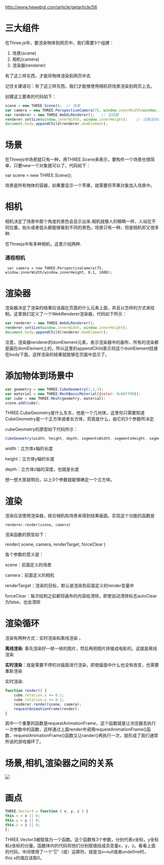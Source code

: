 http://www.hewebgl.com/article/getarticle/56

# 三大组件

在Three.js中，要渲染物体到网页中，我们需要3个组建：

1. 场景(scene)
2. 相机(camera)
3. 渲染器(renderer)

有了这三样东西，才能将物体渲染到网页中去

记住关建语句：有了这三样东西，我们才能够使用相机将场景渲染到网页上去。

创建这三要素的代码如下：

```js
scene = new THREE.Scene();  // 场景
var camera = new THREE.PerspectiveCamera(75, window.innerWidth/window.innerHeight, 0.1, 1000);// 透视相机
var renderer = new THREE.WebGLRenderer();   // 渲染器
renderer.setSize(window.innerWidth, window.innerHeight);    // 设置渲染器的大小为窗口的内宽度，也就是内容区的宽度
document.body.appendChild(renderer.domElement);
```

# 场景

在Threejs中场景就只有一种，用THREE.Scene来表示，要构件一个场景也很简单，只要new一个对象就可以了，代码如下：

var scene = new THREE.Scene();

场景是所有物体的容器，如果要显示一个苹果，就需要将苹果对象加入场景中。

# 相机

相机决定了场景中那个角度的景色会显示出来.相机就像人的眼睛一样，人站在不同位置，抬头或者低头都能够看到不同的景色。场景只有一种，但是相机却又很多种.

在Threejs中有多种相机，这里介绍两种.

### 透视相机

` var camera = new THREE.PerspectiveCamera(75, window.innerWidth/window.innerHeight, 0.1, 1000);`

# 渲染器

渲染器决定了渲染的结果应该画在页面的什么元素上面，并且以怎样的方式来绘制。这里我们定义了一个WebRenderer渲染器，代码如下所示：

```js
var renderer = new THREE.WebGLRenderer();
renderer.setSize(window.innerWidth, window.innerHeight);
document.body.appendChild(renderer.domElement);
```

注意，渲染器renderer的domElement元素，表示渲染器中的画布，所有的渲染都是画在domElement上的，所以这里的appendChild表示将这个domElement挂接在body下面，这样渲染的结果就能够在页面中显示了。

# 添加物体到场景中

```js
var geometry = new THREE.CubeGeometry(1,1,1); 
var material = new THREE.MeshBasicMaterial({color: 0x00ff00});
var cube = new THREE.Mesh(geometry, material); 
scene.add(cube);
```

THREE.CubeGeometry是什么东东，他是一个几何体，这里你只需要知道CubeGeometry是一个正方体或者长方体，究竟是什么，由它的3个参数所决定.

cubeGeometry的原型如下代码所示：

```js
CubeGeometry(width, height, depth, segmentsWidth, segmentsHeight, segmentsDepth, materials, sides)

```

width：立方体x轴的长度

height：立方体y轴的长度

depth：立方体z轴的深度，也就是长度

想一想大家就明白，以上3个参数就能够确定一个立方体。

# 渲染

渲染应该使用渲染器，结合相机和场景来得到结果画面。实现这个功能的函数是

`renderer.render(scene, camera)`

渲染函数的原型如下：

render( scene, camera, renderTarget, forceClear )

各个参数的意义是：

scene：前面定义的场景

camera：前面定义的相机

renderTarget：渲染的目标，默认是渲染到前面定义的render变量中

forceClear：每次绘制之前都将画布的内容给清除，即使自动清除标志autoClear为false，也会清除

# 渲染循环

渲染有两种方式：实时渲染和离线渲染 。

**离线渲染**: 事先渲染好一帧一帧的图片，然后再把图片拼接成电影的。这就是离线渲染

**实时渲染**：就是需要不停的对画面进行渲染，即使画面中什么也没有改变，也需要重新渲染

实时渲染:

```js
function render() {
    cube.rotation.x += 0.1;
    cube.rotation.y += 0.1;
    renderer.render(scene, camera);
    requestAnimationFrame(render);
}
```

其中一个重要的函数是requestAnimationFrame，这个函数就是让浏览器去执行一次参数中的函数，这样通过上面render中调用requestAnimationFrame()函数，requestAnimationFrame()函数又让rander()再执行一次，就形成了我们通常所说的游戏循环了。

# 场景,相机,渲染器之间的关系

![](https://ws4.sinaimg.cn/large/006tNc79ly1fgqt7hkgzpj30xm0oogm3.jpg)

# 画点

```js
THREE.Vector3 = function ( x, y, z ) {
this.x = x || 0;
this.y = y || 0;
this.z = z || 0;
};
```

THREE.Vector3被赋值为一个函数。这个函数有3个参数，分别代表x坐标，y坐标和z坐标的分量。函数体内的代码将他们分别赋值给成员变量x，y，z。看看上面的代码，中间使用了一个“||”（或）运算符，就是当x=null或者undefine时，this.x的值应该取0。











